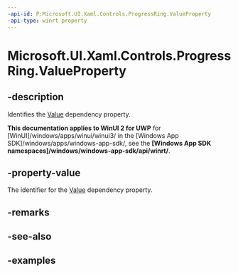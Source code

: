 ```yaml
---
-api-id: P:Microsoft.UI.Xaml.Controls.ProgressRing.ValueProperty
-api-type: winrt property
---
```


# Microsoft.UI.Xaml.Controls.ProgressRing.ValueProperty

<!--
public static Windows.UI.Xaml.DependencyProperty ValueProperty { get; }
-->


## -description
Identifies the [Value](progressring_value.md) dependency property. 

**This documentation applies to WinUI 2 for UWP** for [WinUI]/windows/apps/winui/winui3/ in the [Windows App SDK]/windows/apps/windows-app-sdk/, see the **[Windows App SDK namespaces]/windows/windows-app-sdk/api/winrt/**.

## -property-value

The identifier for the [Value](progressring_value.md) dependency property.

## -remarks

## -see-also

## -examples


